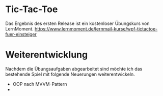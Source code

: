 # Tic-Tac-Toe

Das Ergebnis des ersten Release ist ein kostenloser Übungskurs von LernMoment.
https://www.lernmoment.de/lernmail-kurse/wpf-tictactoe-fuer-einsteiger

# Weiterentwicklung

Nachdem die Übungsaufgaben abgearbeitet sind möchte ich das bestehende Spiel mit folgende Neuerungen weiterentwickeln.
* OOP nach MVVM-Pattern
* 
